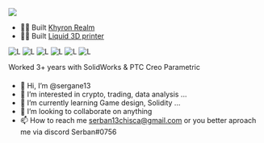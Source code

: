 ![](https://komarev.com/ghpvc/?username=sergane13)


- 👨‍💻 Built [Khyron Realm](https://khyron-realm.com/)
- 👨‍💻 Built [Liquid 3D printer](https://liquid-printer.github.io/liquid-website/)

![L](https://img.shields.io/badge/Language-C-brightgreen)
![L](https://img.shields.io/badge/Language-C%2B%2B-orange)
![L](https://img.shields.io/badge/Language-C%23-brightgreen)
![L](https://img.shields.io/badge/Language-Python-blue)
![L](https://img.shields.io/badge/Language-Html/Css/Javascript-yellow)
![L](https://img.shields.io/badge/Language-Solidity-red)

<p> 
  Worked 3+ years with SolidWorks & PTC Creo Parametric
</p>


#### 
- 👋 Hi, I’m @sergane13
- 👀 I’m interested in crypto, trading, data analysis ...
- 🌱 I’m currently learning Game design, Solidity ...
- 💞️ I’m looking to collaborate on anything
- 📫 How to reach me serban13chisca@gmail.com or you better aproach me via discord Serban#0756

<!---
sergane13/sergane13 is a ✨ special ✨ repository because its `README.md` (this file) appears on your GitHub profile.
You can click the Preview link to take a look at your changes.
--->
